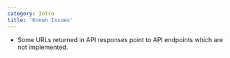 ```yaml
---
category: Intro
title: 'Known Issues'
---
```


- Some URLs returned in API responses point to API endpoints which are not implemented.
